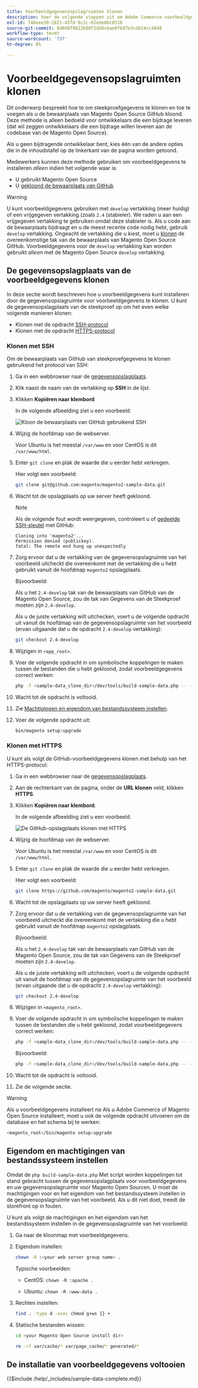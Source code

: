 ```yaml
---
title: Voorbeeldgegevensopslagruimten klonen
description: Voer de volgende stappen uit om Adobe Commerce-voorbeeldgegevens te installeren door Git-opslagplaatsen te klonen.
exl-id: 748eee30-2821-457d-9c1c-62ede8bc0510
source-git-commit: 8d0d8f9822b88f2dd8cbae8f6d7e3cdb14cc4848
workflow-type: tm+mt
source-wordcount: '737'
ht-degree: 0%

---
```


# Voorbeeldgegevensopslagruimten klonen

Dit onderwerp bespreekt hoe te om steekproefgegevens te klonen en toe te voegen als u de bewaarplaats van Magento Open Source GitHub kloond. Deze methode is alleen bedoeld voor ontwikkelaars die een bijdrage leveren (dat wil zeggen ontwikkelaars die een bijdrage willen leveren aan de codebase van de Magento Open Source).

Als u geen bijdragende ontwikkelaar bent, kies één van de andere opties die in de inhoudstafel op de linkerkant van de pagina worden getoond.

Medewerkers kunnen deze methode gebruiken om voorbeeldgegevens te installeren *alleen* indien het volgende waar is:

* U gebruikt Magento Open Source
* U [gekloond de bewaarplaats van GitHub](https://developer.adobe.com/commerce/contributor/guides/install/clone-repository/)

>[!WARNING]
>
>U kunt voorbeeldgegevens gebruiken met `develop` vertakking (meer huidig) of een vrijgegeven vertakking (zoals `2.4` (stabieler). We raden u aan een vrijgegeven vertakking te gebruiken omdat deze stabieler is. Als u code aan de bewaarplaats bijdraagt en u de meest recente code nodig hebt, gebruik `develop` vertakking. Ongeacht de vertakking die u kiest, moet u [klonen](https://developer.adobe.com/commerce/contributor/guides/install/clone-repository/) de overeenkomstige tak van de bewaarplaats van Magento Open Source GitHub. Voorbeeldgegevens voor de `develop` vertakking kan worden gebruikt *alleen* met de Magento Open Source `develop` vertakking.

## De gegevensopslagplaats van de voorbeeldgegevens klonen

In deze sectie wordt beschreven hoe u voorbeeldgegevens kunt installeren door de gegevensopslagruimte voor voorbeeldgegevens te klonen. U kunt de gegevensopslagplaats van de steekproef op om het even welke volgende manieren klonen:

* Klonen met de opdracht [SSH-protocol](#clone-with-ssh)
* Klonen met de opdracht [HTTPS-protocol](#clone-with-https)

### Klonen met SSH

Om de bewaarplaats van GitHub van steekproefgegevens te klonen gebruikend het protocol van SSH:

1. Ga in een webbrowser naar de [gegevensopslagplaats](https://github.com/magento/magento2-sample-data).
1. Klik naast de naam van de vertakking op **SSH** in de lijst.
1. Klikken **Kopiëren naar klembord**

   In de volgende afbeelding ziet u een voorbeeld.

   ![Kloon de bewaarplaats van GitHub gebruikend SSH](../../assets/installation/install_mage2_clone-ssh.png)

1. Wijzig de hoofdmap van de webserver.

   Voor Ubuntu is het meestal `/var/www` en voor CentOS is dit `/var/www/html`.

1. Enter `git clone` en plak de waarde die u eerder hebt verkregen.

   Hier volgt een voorbeeld:

   ```bash
   git clone git@github.com:magento/magento2-sample-data.git
   ```

1. Wacht tot de opslagplaats op uw server heeft gekloond.

   >[!NOTE]
   >
   >Als de volgende fout wordt weergegeven, controleert u of [gedeelde SSH-sleutel](https://docs.github.com/articles/generating-ssh-keys/) met GitHub:<br>

   ```terminal
   Cloning into 'magento2'...
   Permission denied (publickey).
   fatal: The remote end hung up unexpectedly
   ```

1. Zorg ervoor dat u de vertakking van de gegevensopslagruimte van het voorbeeld uitcheckt die overeenkomt met de vertakking die u hebt gebruikt vanuit de hoofdmap `magento2` opslagplaats.

   Bijvoorbeeld:

   Als u het `2.4-develop` tak van de bewaarplaats van GitHub van de Magento Open Source, zou de tak van Gegevens van de Steekproef moeten zijn `2.4-develop`.

   Als u de juiste vertakking wilt uitchecken, voert u de volgende opdracht uit vanuit de hoofdmap van de gegevensopslagruimte van het voorbeeld (ervan uitgaande dat u de opdracht `2.4-develop` vertakking):

   ```bash
   git checkout 2.4-develop
   ```

1. Wijzigen in `<app_root>`.
1. Voer de volgende opdracht in om symbolische koppelingen te maken tussen de bestanden die u hebt gekloond, zodat voorbeeldgegevens correct werken:

   ```bash
   php -f <sample-data_clone_dir>/dev/tools/build-sample-data.php -- --ce-source="<path_to_your_magento_instance>"
   ```

1. Wacht tot de opdracht is voltooid.

1. Zie [Machtigingen en eigendom van bestandssysteem instellen](#set-file-system-ownership-and-permissions).

1. Voer de volgende opdracht uit:

   ```bash
   bin/magento setup:upgrade
   ```

### Klonen met HTTPS

U kunt als volgt de GitHub-voorbeeldgegevens klonen met behulp van het HTTPS-protocol:

1. Ga in een webbrowser naar de [gegevensopslagplaats](https://github.com/magento/magento2-sample-data).
1. Aan de rechterkant van de pagina, onder de **URL klonen** veld, klikken **HTTPS**.
1. Klikken **Kopiëren naar klembord**.

   In de volgende afbeelding ziet u een voorbeeld.

   ![De GitHub-opslagplaats klonen met HTTPS](../../assets/installation/install_mage2_clone-https.png)

1. Wijzig de hoofdmap van de webserver.

   Voor Ubuntu is het meestal `/var/www` en voor CentOS is dit `/var/www/html`.

1. Enter `git clone` en plak de waarde die u eerder hebt verkregen.

   Hier volgt een voorbeeld:

   ```bash
   git clone https://github.com/magento/magento2-sample-data.git
   ```

1. Wacht tot de opslagplaats op uw server heeft gekloond.
1. Zorg ervoor dat u de vertakking van de gegevensopslagruimte van het voorbeeld uitcheckt die overeenkomt met de vertakking die u hebt gebruikt vanuit de hoofdmap `magento2` opslagplaats.

   Bijvoorbeeld:

   Als u het `2.4-develop` tak van de bewaarplaats van GitHub van de Magento Open Source, zou de tak van Gegevens van de Steekproef moeten zijn `2.4-develop`.

   Als u de juiste vertakking wilt uitchecken, voert u de volgende opdracht uit vanuit de hoofdmap van de gegevensopslagruimte van het voorbeeld (ervan uitgaande dat u de opdracht `2.4-develop` vertakking):

   ```bash
   git checkout 2.4-develop
   ```

1. Wijzigen in `<magento_root>`.
1. Voer de volgende opdracht in om symbolische koppelingen te maken tussen de bestanden die u hebt gekloond, zodat voorbeeldgegevens correct werken:

   ```bash
   php -f <sample-data_clone_dir>/dev/tools/build-sample-data.php -- --ce-source="<path_to_your_magento_instance>"
   ```

   Bijvoorbeeld:

   ```bash
   php -f <sample-data_clone_dir>/dev/tools/build-sample-data.php -- --ce-source="/var/www/magento2"
   ```

1. Wacht tot de opdracht is voltooid.
1. Zie de volgende sectie.

>[!WARNING]
>
>Als u voorbeeldgegevens installeert *na* Als u Adobe Commerce of Magento Open Source installeert, moet u ook de volgende opdracht uitvoeren om de database en het schema bij te werken:
>
>```bash
><magento_root>/bin/magento setup:upgrade
>```

## Eigendom en machtigingen van bestandssysteem instellen

Omdat de `php build-sample-data.php` Met script worden koppelingen tot stand gebracht tussen de gegevensopslagplaats voor voorbeeldgegevens en uw gegevensopslagruimte voor Magento Open Sourcen. U moet de machtigingen voor en het eigendom van het bestandssysteem instellen in de gegevensopslagruimte van het voorbeeld. Als u dit niet doet, treedt de storefront op in fouten.

U kunt als volgt de machtigingen en het eigendom van het bestandssysteem instellen in de gegevensopslagruimte van het voorbeeld:

1. Ga naar de kloonmap met voorbeeldgegevens.
1. Eigendom instellen:

   ```bash
   chown -R :<your web server group name> .
   ```

   Typische voorbeelden:

   * CentOS: `chown -R :apache .`

   * Ubuntu: `chown -R :www-data .`

1. Rechten instellen:

   ```bash
   find . -type d -exec chmod g+ws {} +
   ```

1. Statische bestanden wissen:

   ```bash
   cd <your Magento Open Source install dir>
   ```

   ```bash
   rm -rf var/cache/* var/page_cache/* generated/*
   ```

## De installatie van voorbeeldgegevens voltooien

{{$include /help/_includes/sample-data-complete.md}}
